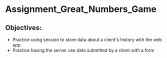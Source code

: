 # Assignment_Great_Numbers_Game
## Objectives:
- Practice using session to store data about a client's history with the web app
- Practice having the server use data submitted by a client with a form
